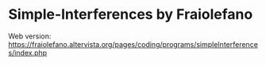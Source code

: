 # Simple-Interferences by Fraiolefano

Web version: https://fraiolefano.altervista.org/pages/coding/programs/simpleInterferences/index.php
